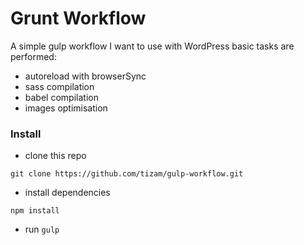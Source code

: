 # Grunt Workflow

A simple gulp workflow I want to use with WordPress
basic tasks are performed: 
- autoreload with browserSync
- sass compilation
- babel compilation
- images optimisation

### Install
- clone this repo
```
git clone https://github.com/tizam/gulp-workflow.git
```
- install dependencies
```
npm install
```
- run ```gulp``` 

